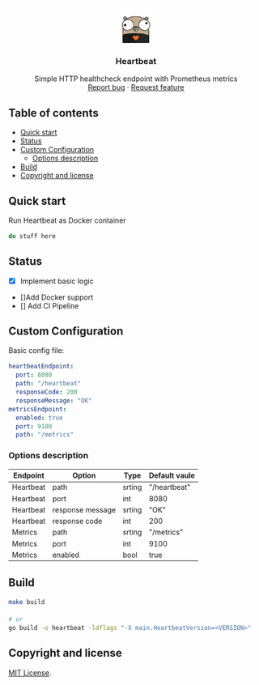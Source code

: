 <p align="center">
  <a href="https://example.com/">
    <img src="img/heartbeat_gopher.png" width=72 height=72>
  </a>

  <h3 align="center">Heartbeat</h3>

  <p align="center">
    Simple HTTP healthcheck endpoint with Prometheus metrics
    <br>
    <a href="https://github.com/fwiedmann/heartbeat/issues/new?template=bug.md">Report bug</a>
    ·
    <a href="https://github.com/fwiedmann/heartbeat/issues/new?template=feature.md&labels=feature">Request feature</a>
  </p>
</p>

## Table of contents

-   [Quick start](#quick-start)
-   [Status](#status)
-   [Custom Configuration](#custom-configuration)
    -   [Options description](#options-description)
-   [Build](#build)
-   [Copyright and license](#copyright-and-license)

## Quick start

Run Heartbeat as Docker container

```bash
do stuff here
```

## Status

-   [x] Implement basic logic
-   \[]Add Docker support
-   \[] Add CI Pipeline 

## Custom Configuration

Basic config file: 

```yaml
heartbeatEndpoint:
  port: 8080
  path: "/heartbeat"
  responseCode: 200
  responseMessage: "OK"
metricsEndpoint:
  enabled: true
  port: 9100
  path: "/metrics"
```

### Options description

| Endpoint  | Option           | Type   | Default vaule |
| --------- | ---------------- | ------ | ------------- |
| Heartbeat | path             | srting | "/heartbeat"  |
| Heartbeat | port             | int    | 8080            |
| Heartbeat | response message | srting | "OK"          |
| Heartbeat | response code    | int    | 200           |
| Metrics   | path             | srting | "/metrics"    |
| Metrics   | port             | int    | 9100          |
| Metrics   | enabled          | bool   | true          |

## Build

```bash
make build

# or
go build -o heartbeat -ldflags "-X main.HeartbeatVersion=<VERSION>"
```

## Copyright and license

[MIT License](https://reponame/blob/master/LICENSE).
